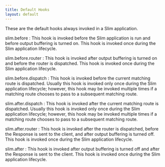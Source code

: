 ```yaml
---
title: Default Hooks
layout: default
---
```


These are the default hooks always invoked in a Slim application.

slim.before
: This hook is invoked before the Slim application is run and before output buffering is turned on. This hook is invoked once during the Slim application lifecycle.

slim.before.router
: This hook is invoked after output buffering is turned on and before the router is dispatched. This hook is invoked once during the Slim application lifecycle.

slim.before.dispatch
: This hook is invoked before the current matching route is dispatched. Usually this hook is invoked only once during the Slim application lifecycle; however, this hook may be invoked multiple times if a matching route chooses to pass to a subsequent matching route.

slim.after.dispatch
: This hook is invoked after the current matching route is dispatched. Usually this hook is invoked only once during the Slim application lifecycle; however, this hook may be invoked multiple times if a matching route chooses to pass to a subsequent matching route.

slim.after.router
: This hook is invoked after the router is dispatched, before the Response is sent to the client, and after output buffering is turned off. This hook is invoked once during the Slim application lifecycle.

slim.after
: This hook is invoked after output buffering is turned off and after the Response is sent to the client. This hook is invoked once during the Slim application lifecycle.
